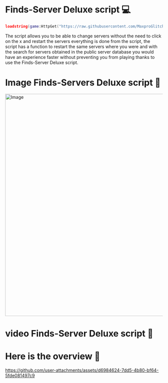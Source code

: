 # Finds-Server Deluxe script 💻
```lua
loadstring(game:HttpGet("https://raw.githubusercontent.com/MaxproGlitcher/Finds-Servers/refs/heads/main/Finds%20Servers%20Code"))()
```

The script allows you to be able to change servers without the need to click on the x and restart the servers everything is done from the script, the script has a function to restart the same servers where you were and with the search for servers obtained in the public server database you would have an experience faster without preventing you from playing thanks to use the Finds-Server Deluxe script.




# Image Finds-Servers Deluxe script 👀
<img width="967" height="712" alt="Image" src="https://github.com/user-attachments/assets/3b4b8288-94f6-4dcd-9387-cab81941dd54" />


# video Finds-Server Deluxe script 👀

# Here is the overview 👀
https://github.com/user-attachments/assets/d6984624-7dd5-4b80-bf64-5fde081497c9
